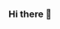 ### Hi there 👋

<!--
**Mosesmaru01/mosesmaru01** is a ✨ _special_ ✨ repository because its `README.md` (this file) appears on your GitHub profile.

Here are some ideas to get you started:

- 🔭 I’m currently working on my first project
- 🌱 I’m currently learning Javascript and react
- 👯 I’m looking to collaborate on my upcoming project
- 💬 Ask me about Front-end development
- 📫 How to reach me: [...](https://ke.linkedin.com/in/moses-maru-067592225)https://ke.linkedin.com/in/moses-maru-067592225
- 😄 Pronouns: He/Him
- ⚡ Fun fact: I have a passion for design too
-->
